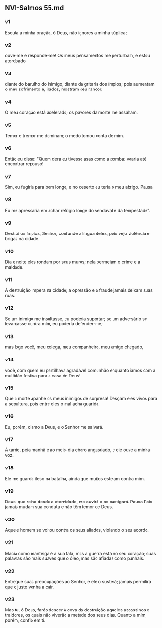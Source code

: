 ## NVI-Salmos 55.md
### v1
 Escuta a minha oração, ó Deus, não ignores a minha súplica;
### v2
 ouve-me e responde-me! Os meus pensamentos me perturbam, e estou atordoado
### v3
 diante do barulho do inimigo, diante da gritaria dos ímpios; pois aumentam o meu sofrimento e, irados, mostram seu rancor.
### v4
 O meu coração está acelerado; os pavores da morte me assaltam.
### v5
 Temor e tremor me dominam; o medo tomou conta de mim.
### v6
 Então eu disse: "Quem dera eu tivesse asas como a pomba; voaria até encontrar repouso!
### v7
 Sim, eu fugiria para bem longe, e no deserto eu teria o meu abrigo. Pausa
### v8
 Eu me apressaria em achar refúgio longe do vendaval e da tempestade".
### v9
 Destrói os ímpios, Senhor, confunde a língua deles, pois vejo violência e brigas na cidade.
### v10
 Dia e noite eles rondam por seus muros; nela permeiam o crime e a maldade.
### v11
 A destruição impera na cidade; a opressão e a fraude jamais deixam suas ruas.
### v12
 Se um inimigo me insultasse, eu poderia suportar; se um adversário se levantasse contra mim, eu poderia defender-me;
### v13
 mas logo você, meu colega, meu companheiro, meu amigo chegado,
### v14
 você, com quem eu partilhava agradável comunhão enquanto íamos com a multidão festiva para a casa de Deus!
### v15
 Que a morte apanhe os meus inimigos de surpresa! Desçam eles vivos para a sepultura, pois entre eles o mal acha guarida.
### v16
 Eu, porém, clamo a Deus, e o Senhor me salvará.
### v17
 À tarde, pela manhã e ao meio-dia choro angustiado, e ele ouve a minha voz.
### v18
 Ele me guarda ileso na batalha, ainda que muitos estejam contra mim.
### v19
 Deus, que reina desde a eternidade, me ouvirá e os castigará. Pausa Pois jamais mudam sua conduta e não têm temor de Deus.
### v20
 Aquele homem se voltou contra os seus aliados, violando o seu acordo.
### v21
 Macia como manteiga é a sua fala, mas a guerra está no seu coração; suas palavras são mais suaves que o óleo, mas são afiadas como punhais.
### v22
 Entregue suas preocupações ao Senhor, e ele o susterá; jamais permitirá que o justo venha a cair.
### v23
 Mas tu, ó Deus, farás descer à cova da destruição aqueles assassinos e traidores, os quais não viverão a metade dos seus dias. Quanto a mim, porém, confio em ti.

